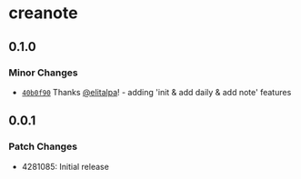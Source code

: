 # creanote

## 0.1.0

### Minor Changes

- [`40b0f90`](https://github.com/elitalpa/creanote/commit/40b0f90703e77ea27f8157cb5ad5ca04d1a57b27) Thanks [@elitalpa](https://github.com/elitalpa)! - adding 'init & add daily & add note' features

## 0.0.1

### Patch Changes

- 4281085: Initial release
